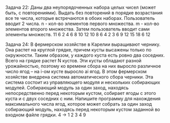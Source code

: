 Задача 22: Даны два неупорядоченных набора целых чисел (может быть, с
повторениями). Выдать без повторений в порядке возрастания все те числа, которые
встречаются в обоих наборах.
Пользователь вводит 2 числа. n - кол-во элементов первого множества. m - кол-во
элементов второго множества. Затем пользователь вводит сами элементы множеств.
11 6
2 4 6 8 10 12 10 8 6 4 2
3 6 9 12 15 18
6 12


Задача 24: В фермерском хозяйстве в Карелии выращивают чернику. Она растет на
круглой грядке, причем кусты высажены только по окружности. Таким образом, у
каждого куста есть ровно два соседних. Всего на грядке растет N кустов.
Эти кусты обладают разной урожайностью, поэтому ко времени сбора на них
выросло различное число ягод – на i-ом кусте выросло ai
 ягод.
В этом фермерском хозяйстве внедрена система автоматического сбора черники.
Эта система состоит из управляющего модуля и нескольких собирающих модулей.
Собирающий модуль за один заход, находясь непосредственно перед некоторым
кустом, собирает ягоды с этого куста и с двух соседних с ним.
Напишите программу для нахождения максимального числа ягод, которое может
собрать за один заход собирающий модуль, находясь перед некоторым кустом
заданной во входном файле грядки.
4 -> 1 2 3 4
9